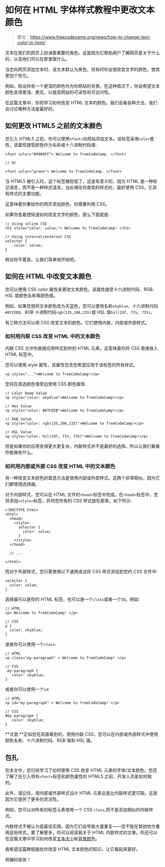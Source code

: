 # 如何在 HTML 字体样式教程中更改文本颜色

> 原文：<https://www.freecodecamp.org/news/how-to-change-text-color-in-html/>

文本在我们的网页上扮演着重要的角色。这是因为它帮助用户了解网页是关于什么的，以及他们可以在那里做什么。

当您向网页添加文本时，该文本默认为黑色。但有时你会想改变文字的颜色，使其更加个性化。

例如，假设你有一个更深的颜色作为你网站的背景。在这种情况下，你会希望文本颜色变得更浅、更亮，以提高网站的可读性和可访问性。

在这篇文章中，你将学习如何改变 HTML 文本的颜色。我们会看各种方法，我们会讨论哪种方法是最好的。

## 如何更改 HTML5 之前的文本颜色

在引入 HTML5 之前，你可以使用`<font>`向网站添加文本。该标签采用`color`属性，该属性接受颜色作为名称或十六进制代码值:

```
<font color="#9900FF"> Welcome to freeCodeCamp. </font>

// Or

<font color="green"> Welcome to freeCodeCamp. </font> 
```

当 HTML5 被引入时，这个标签被贬低了。这是有意义的，因为 HTML 是一种标记语言，而不是一种样式语言。当处理任何类型的样式时，最好使用 CSS，它具有样式的主要功能。

这意味着你要给你的网页添加颜色，你需要利用 CSS。

如果你急着想知道如何改变文字的颜色，那么下面就是:

```
// Using inline CSS
<h1 style="color: value;"> Welcome to freeCodeCamp! </h1>

// Using internal/external CSS
selector {
    color: value;
} 
```

假设你不着急。让我们简单地开始吧。

## 如何在 HTML 中改变文本颜色

您可以使用 CSS color 属性来更改文本颜色。该属性接受十六进制代码、RGB、HSL 或颜色名称等颜色值。

例如，如果您想将文本颜色改为天蓝色，您可以使用名称`skyblue`、十六进制代码`#87CEEB`、RGB 十进制代码`rgb(135,206,235)`或 HSL 值`hsl(197, 71%, 73%)`。

有三种方法可以用 CSS 改变文本的颜色。它们使用内联、内部或外部样式。

### 如何用内联 CSS 改变 HTML 中的文本颜色

内联 CSS 允许你直接应用样式到你的 HTML 元素。这意味着你将 CSS 直接放入 HTML 标签中。

您可以使用 style 属性，该属性包含您希望应用于该标签的所有样式。

```
<p style="...">Welcome to freeCodeCamp!</p> 
```

您将在首选颜色值旁边使用 CSS 颜色属性:

```
// Color Name Value
<p style="color: skyblue">Welcome to freeCodeCamp!</p>

// Hex Value
<p style="color: #87CEEB">Welcome to freeCodeCamp!</p>

// RGB Value
<p style="color: rgb(135,206,235)">Welcome to freeCodeCamp!</p>

// HSL Value
<p style="color: hsl(197, 71%, 73%)">Welcome to freeCodeCamp!</p> 
```

但是如果你的应用变得更大更复杂，内联样式并不是最好的选择。所以让我们看看你能做些什么。

### 如何用内部或外部 CSS 改变 HTML 中的文本颜色

另一种改变文本颜色的首选方法是使用内部或外部样式。这两个非常相似，因为它们都使用选择器。

对于内部样式，您可以在 HTML 文件的`<head>`标签中完成。在`<head>`标签中，您将添加`<style>`标签，并将您所有的 CSS 样式放在那里，如下所示:

```
<!DOCTYPE html>
<html>
  <head>
    <style>
      selector {
        color: value;
      }
    </style>
  </head>

  // ...

</html> 
```

而对于外部样式，您只需使用以下通用语法将 CSS 样式添加到您的 CSS 文件中:

```
selector {
  color: value;
} 
```

选择器可以是你的 HTML 标签，也可以是一个`class`或者一个`ID`。例如:

```
// HTML
<p> Welcome to freeCodeCamp! </p>

// CSS
p {
  color: skyblue;
} 
```

或者你可以使用一个`class`:

```
// HTML
<p class="my-paragraph" > Welcome to freeCodeCamp! </p>

// CSS
.my-paragraph {
   color: skyblue;
} 
```

或者你可以使用一个`id`:

```
// HTML
<p id="my-paragraph" > Welcome to freeCodeCamp! </p>

// CSS
#my-paragraph {
   color: skyblue;
} 
```

**注意:**正如您在前面看到的，使用内联 CSS，您可以在内部或外部样式中使用颜色名称、十六进制代码、RGB 值和 HSL 值。

## 包扎

在本文中，您已经学习了如何使用 CSS 改变 HTML 元素的字体/文本颜色。您还了解了在引入带有`<font>`标签和颜色属性的 HTML5 之前，开发人员是如何做的。

此外，请记住，用内部或外部样式设计 HTML 元素总是比内联样式更可取。这是因为它提供了更多的灵活性。

例如，您可以对所有的标签元素使用一个 CSS `class`,而不是添加相似的内联样式。

内联样式不被认为是最佳实践，因为它们会导致大量重复——您不能在其他地方重用这些样式。要了解更多，你可以阅读我关于 HTML 内联样式的文章。你还可以在这篇文章中学习如何改变[文本大小](https://www.freecodecamp.org/news/how-to-change-text-size-in-html/)和[背景颜色](https://www.freecodecamp.org/news/html-background-color-change-bg-color-tutorial/)。

我希望这篇教程能给你改变 HTML 文本颜色的知识，让它看起来更好。

祝编码愉快！